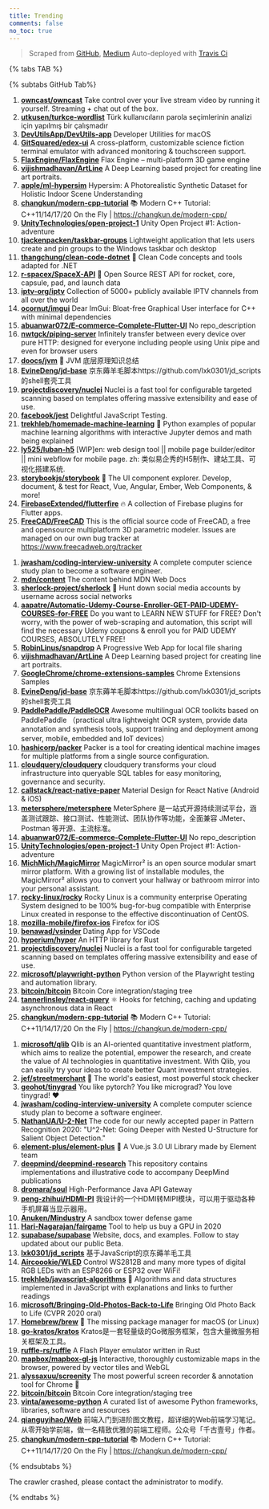 ```yaml
---
title: Trending
comments: false
no_toc: true
---
```


> Scraped from [GitHub](https://github.com/trending), [Medium](https://medium.com/topic/popular)
Auto-deployed with [Travis Ci](https://travis-ci.org/)

{% tabs TAB %}
<!-- tab GitHub -->
{% subtabs GitHub Tab%}
<!-- tab Daily -->
1. [**owncast/owncast**](https://github.com/owncast/owncast)
Take control over your live stream video by running it yourself. Streaming + chat out of the box.
2. [**utkusen/turkce-wordlist**](https://github.com/utkusen/turkce-wordlist)
Türk kullanıcıların parola seçimlerinin analizi için yapılmış bir çalışmadır
3. [**DevUtilsApp/DevUtils-app**](https://github.com/DevUtilsApp/DevUtils-app)
Developer Utilities for macOS
4. [**GitSquared/edex-ui**](https://github.com/GitSquared/edex-ui)
A cross-platform, customizable science fiction terminal emulator with advanced monitoring & touchscreen support.
5. [**FlaxEngine/FlaxEngine**](https://github.com/FlaxEngine/FlaxEngine)
Flax Engine – multi-platform 3D game engine
6. [**vijishmadhavan/ArtLine**](https://github.com/vijishmadhavan/ArtLine)
A Deep Learning based project for creating line art portraits.
7. [**apple/ml-hypersim**](https://github.com/apple/ml-hypersim)
Hypersim: A Photorealistic Synthetic Dataset for Holistic Indoor Scene Understanding
8. [**changkun/modern-cpp-tutorial**](https://github.com/changkun/modern-cpp-tutorial)
📚 Modern C++ Tutorial: C++11/14/17/20 On the Fly | https://changkun.de/modern-cpp/
9. [**UnityTechnologies/open-project-1**](https://github.com/UnityTechnologies/open-project-1)
Unity Open Project #1: Action-adventure
10. [**tjackenpacken/taskbar-groups**](https://github.com/tjackenpacken/taskbar-groups)
Lightweight application that lets users create and pin groups to the Windows taskbar och desktop
11. [**thangchung/clean-code-dotnet**](https://github.com/thangchung/clean-code-dotnet)
🛁 Clean Code concepts and tools adapted for .NET
12. [**r-spacex/SpaceX-API**](https://github.com/r-spacex/SpaceX-API)
🚀 Open Source REST API for rocket, core, capsule, pad, and launch data
13. [**iptv-org/iptv**](https://github.com/iptv-org/iptv)
Collection of 5000+ publicly available IPTV channels from all over the world
14. [**ocornut/imgui**](https://github.com/ocornut/imgui)
Dear ImGui: Bloat-free Graphical User interface for C++ with minimal dependencies
15. [**abuanwar072/E-commerce-Complete-Flutter-UI**](https://github.com/abuanwar072/E-commerce-Complete-Flutter-UI)
No repo_description
16. [**nwtgck/piping-server**](https://github.com/nwtgck/piping-server)
Infinitely transfer between every device over pure HTTP: designed for everyone including people using Unix pipe and even for browser users
17. [**doocs/jvm**](https://github.com/doocs/jvm)
🤗 JVM 底层原理知识总结
18. [**EvineDeng/jd-base**](https://github.com/EvineDeng/jd-base)
京东薅羊毛脚本https://github.com/lxk0301/jd_scripts 的shell套壳工具
19. [**projectdiscovery/nuclei**](https://github.com/projectdiscovery/nuclei)
Nuclei is a fast tool for configurable targeted scanning based on templates offering massive extensibility and ease of use.
20. [**facebook/jest**](https://github.com/facebook/jest)
Delightful JavaScript Testing.
21. [**trekhleb/homemade-machine-learning**](https://github.com/trekhleb/homemade-machine-learning)
🤖 Python examples of popular machine learning algorithms with interactive Jupyter demos and math being explained
22. [**ly525/luban-h5**](https://github.com/ly525/luban-h5)
[WIP]en: web design tool || mobile page builder/editor || mini webflow for mobile page. zh: 类似易企秀的H5制作、建站工具、可视化搭建系统.
23. [**storybookjs/storybook**](https://github.com/storybookjs/storybook)
📓 The UI component explorer. Develop, document, & test for React, Vue, Angular, Ember, Web Components, & more!
24. [**FirebaseExtended/flutterfire**](https://github.com/FirebaseExtended/flutterfire)
🔥 A collection of Firebase plugins for Flutter apps.
25. [**FreeCAD/FreeCAD**](https://github.com/FreeCAD/FreeCAD)
This is the official source code of FreeCAD, a free and opensource multiplatform 3D parametric modeler. Issues are managed on our own bug tracker at https://www.freecadweb.org/tracker
<!-- endtab -->
<!-- tab Weekly -->
1. [**jwasham/coding-interview-university**](https://github.com/jwasham/coding-interview-university)
A complete computer science study plan to become a software engineer.
2. [**mdn/content**](https://github.com/mdn/content)
The content behind MDN Web Docs
3. [**sherlock-project/sherlock**](https://github.com/sherlock-project/sherlock)
🔎 Hunt down social media accounts by username across social networks
4. [**aapatre/Automatic-Udemy-Course-Enroller-GET-PAID-UDEMY-COURSES-for-FREE**](https://github.com/aapatre/Automatic-Udemy-Course-Enroller-GET-PAID-UDEMY-COURSES-for-FREE)
Do you want to LEARN NEW STUFF for FREE? Don't worry, with the power of web-scraping and automation, this script will find the necessary Udemy coupons & enroll you for PAID UDEMY COURSES, ABSOLUTELY FREE!
5. [**RobinLinus/snapdrop**](https://github.com/RobinLinus/snapdrop)
A Progressive Web App for local file sharing
6. [**vijishmadhavan/ArtLine**](https://github.com/vijishmadhavan/ArtLine)
A Deep Learning based project for creating line art portraits.
7. [**GoogleChrome/chrome-extensions-samples**](https://github.com/GoogleChrome/chrome-extensions-samples)
Chrome Extensions Samples
8. [**EvineDeng/jd-base**](https://github.com/EvineDeng/jd-base)
京东薅羊毛脚本https://github.com/lxk0301/jd_scripts 的shell套壳工具
9. [**PaddlePaddle/PaddleOCR**](https://github.com/PaddlePaddle/PaddleOCR)
Awesome multilingual OCR toolkits based on PaddlePaddle （practical ultra lightweight OCR system, provide data annotation and synthesis tools, support training and deployment among server, mobile, embedded and IoT devices）
10. [**hashicorp/packer**](https://github.com/hashicorp/packer)
Packer is a tool for creating identical machine images for multiple platforms from a single source configuration.
11. [**cloudquery/cloudquery**](https://github.com/cloudquery/cloudquery)
cloudquery transforms your cloud infrastructure into queryable SQL tables for easy monitoring, governance and security.
12. [**callstack/react-native-paper**](https://github.com/callstack/react-native-paper)
Material Design for React Native (Android & iOS)
13. [**metersphere/metersphere**](https://github.com/metersphere/metersphere)
MeterSphere 是一站式开源持续测试平台，涵盖测试跟踪、接口测试、性能测试、团队协作等功能，全面兼容 JMeter、Postman 等开源、主流标准。
14. [**abuanwar072/E-commerce-Complete-Flutter-UI**](https://github.com/abuanwar072/E-commerce-Complete-Flutter-UI)
No repo_description
15. [**UnityTechnologies/open-project-1**](https://github.com/UnityTechnologies/open-project-1)
Unity Open Project #1: Action-adventure
16. [**MichMich/MagicMirror**](https://github.com/MichMich/MagicMirror)
MagicMirror² is an open source modular smart mirror platform. With a growing list of installable modules, the MagicMirror² allows you to convert your hallway or bathroom mirror into your personal assistant.
17. [**rocky-linux/rocky**](https://github.com/rocky-linux/rocky)
Rocky Linux is a community enterprise Operating System designed to be 100% bug-for-bug compatible with Enterprise Linux created in response to the effective discontinuation of CentOS.
18. [**mozilla-mobile/firefox-ios**](https://github.com/mozilla-mobile/firefox-ios)
Firefox for iOS
19. [**benawad/vsinder**](https://github.com/benawad/vsinder)
Dating App for VSCode
20. [**hyperium/hyper**](https://github.com/hyperium/hyper)
An HTTP library for Rust
21. [**projectdiscovery/nuclei**](https://github.com/projectdiscovery/nuclei)
Nuclei is a fast tool for configurable targeted scanning based on templates offering massive extensibility and ease of use.
22. [**microsoft/playwright-python**](https://github.com/microsoft/playwright-python)
Python version of the Playwright testing and automation library.
23. [**bitcoin/bitcoin**](https://github.com/bitcoin/bitcoin)
Bitcoin Core integration/staging tree
24. [**tannerlinsley/react-query**](https://github.com/tannerlinsley/react-query)
⚛️ Hooks for fetching, caching and updating asynchronous data in React
25. [**changkun/modern-cpp-tutorial**](https://github.com/changkun/modern-cpp-tutorial)
📚 Modern C++ Tutorial: C++11/14/17/20 On the Fly | https://changkun.de/modern-cpp/
<!-- endtab -->
<!-- tab Monthly -->
1. [**microsoft/qlib**](https://github.com/microsoft/qlib)
Qlib is an AI-oriented quantitative investment platform, which aims to realize the potential, empower the research, and create the value of AI technologies in quantitative investment. With Qlib, you can easily try your ideas to create better Quant investment strategies.
2. [**jef/streetmerchant**](https://github.com/jef/streetmerchant)
🤖 The world's easiest, most powerful stock checker
3. [**geohot/tinygrad**](https://github.com/geohot/tinygrad)
You like pytorch? You like micrograd? You love tinygrad! ❤️
4. [**jwasham/coding-interview-university**](https://github.com/jwasham/coding-interview-university)
A complete computer science study plan to become a software engineer.
5. [**NathanUA/U-2-Net**](https://github.com/NathanUA/U-2-Net)
The code for our newly accepted paper in Pattern Recognition 2020: "U^2-Net: Going Deeper with Nested U-Structure for Salient Object Detection."
6. [**element-plus/element-plus**](https://github.com/element-plus/element-plus)
🎉 A Vue.js 3.0 UI Library made by Element team
7. [**deepmind/deepmind-research**](https://github.com/deepmind/deepmind-research)
This repository contains implementations and illustrative code to accompany DeepMind publications
8. [**dromara/soul**](https://github.com/dromara/soul)
High-Performance Java API Gateway
9. [**peng-zhihui/HDMI-PI**](https://github.com/peng-zhihui/HDMI-PI)
我设计的一个HDMI转MIPI模块，可以用于驱动各种手机屏幕当显示器用。
10. [**Anuken/Mindustry**](https://github.com/Anuken/Mindustry)
A sandbox tower defense game
11. [**Hari-Nagarajan/fairgame**](https://github.com/Hari-Nagarajan/fairgame)
Tool to help us buy a GPU in 2020
12. [**supabase/supabase**](https://github.com/supabase/supabase)
Website, docs, and examples. Follow to stay updated about our public Beta.
13. [**lxk0301/jd_scripts**](https://github.com/lxk0301/jd_scripts)
基于JavaScript的京东薅羊毛工具
14. [**Aircoookie/WLED**](https://github.com/Aircoookie/WLED)
Control WS2812B and many more types of digital RGB LEDs with an ESP8266 or ESP32 over WiFi!
15. [**trekhleb/javascript-algorithms**](https://github.com/trekhleb/javascript-algorithms)
📝 Algorithms and data structures implemented in JavaScript with explanations and links to further readings
16. [**microsoft/Bringing-Old-Photos-Back-to-Life**](https://github.com/microsoft/Bringing-Old-Photos-Back-to-Life)
Bringing Old Photo Back to Life (CVPR 2020 oral)
17. [**Homebrew/brew**](https://github.com/Homebrew/brew)
🍺 The missing package manager for macOS (or Linux)
18. [**go-kratos/kratos**](https://github.com/go-kratos/kratos)
Kratos是一套轻量级的Go微服务框架，包含大量微服务相关框架及工具。
19. [**ruffle-rs/ruffle**](https://github.com/ruffle-rs/ruffle)
A Flash Player emulator written in Rust
20. [**mapbox/mapbox-gl-js**](https://github.com/mapbox/mapbox-gl-js)
Interactive, thoroughly customizable maps in the browser, powered by vector tiles and WebGL
21. [**alyssaxuu/screenity**](https://github.com/alyssaxuu/screenity)
The most powerful screen recorder & annotation tool for Chrome 🎥
22. [**bitcoin/bitcoin**](https://github.com/bitcoin/bitcoin)
Bitcoin Core integration/staging tree
23. [**vinta/awesome-python**](https://github.com/vinta/awesome-python)
A curated list of awesome Python frameworks, libraries, software and resources
24. [**qianguyihao/Web**](https://github.com/qianguyihao/Web)
前端入门到进阶图文教程，超详细的Web前端学习笔记。从零开始学前端，做一名精致优雅的前端工程师。公众号「千古壹号」作者。
25. [**changkun/modern-cpp-tutorial**](https://github.com/changkun/modern-cpp-tutorial)
📚 Modern C++ Tutorial: C++11/14/17/20 On the Fly | https://changkun.de/modern-cpp/
<!-- endtab -->
{% endsubtabs %}
<!-- endtab -->
<!-- tab Medium -->
The crawler crashed, please contact the administrator to modify.
<!-- endtab -->
{% endtabs %}

